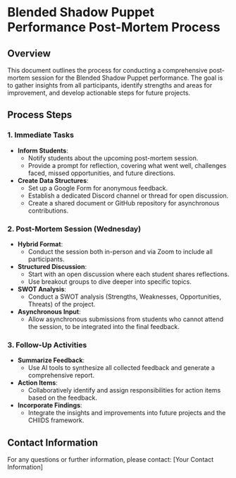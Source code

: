 # Blended Shadow Puppet Performance Post-Mortem Process

## Overview
This document outlines the process for conducting a comprehensive post-mortem session for the Blended Shadow Puppet performance. The goal is to gather insights from all participants, identify strengths and areas for improvement, and develop actionable steps for future projects.

## Process Steps

### 1. Immediate Tasks
- **Inform Students**:
  - Notify students about the upcoming post-mortem session.
  - Provide a prompt for reflection, covering what went well, challenges faced, missed opportunities, and future directions.
- **Create Data Structures**:
  - Set up a Google Form for anonymous feedback.
  - Establish a dedicated Discord channel or thread for open discussion.
  - Create a shared document or GitHub repository for asynchronous contributions.

### 2. Post-Mortem Session (Wednesday)
- **Hybrid Format**:
  - Conduct the session both in-person and via Zoom to include all participants.
- **Structured Discussion**:
  - Start with an open discussion where each student shares reflections.
  - Use breakout groups to dive deeper into specific topics.
- **SWOT Analysis**:
  - Conduct a SWOT analysis (Strengths, Weaknesses, Opportunities, Threats) of the project.
- **Asynchronous Input**:
  - Allow asynchronous submissions from students who cannot attend the session, to be integrated into the final feedback.

### 3. Follow-Up Activities
- **Summarize Feedback**:
  - Use AI tools to synthesize all collected feedback and generate a comprehensive report.
- **Action Items**:
  - Collaboratively identify and assign responsibilities for action items based on the feedback.
- **Incorporate Findings**:
  - Integrate the insights and improvements into future projects and the CHIIDS framework.

## Contact Information
For any questions or further information, please contact:
[Your Contact Information]
